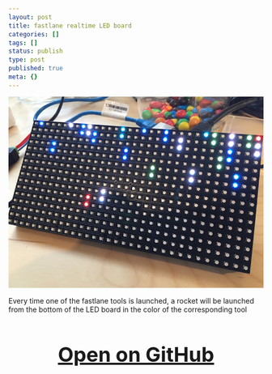 ```yaml
---
layout: post
title: fastlane realtime LED board
categories: []
tags: []
status: publish
type: post
published: true
meta: {}
---
```


![](/squarespace_images/static_545299aae4b0e9514fe30c95_54529a29e4b025a90f45cc50_551c3153e4b0eeef9d4752fd_1427911011415__img.jpg)
  


Every time one of the fastlane tools is launched, a rocket will be launched from the bottom of the LED board in the color of the corresponding tool

<h3 style="text-align: center; font-size: 40px;">
  <a href="https://github.com/fastlane/fastrockets" target="_blank" style="text-decoration: underline;">
    Open on GitHub
  </a>
</h3>
